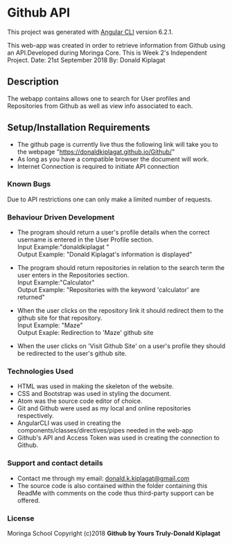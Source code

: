# Github API

This project was generated with [Angular CLI](https://github.com/angular/angular-cli) version 6.2.1.

This web-app was created in order to retrieve information from Github using an API.Developed during Moringa Core. This is Week 2's Independent Project.
Date: 21st September 2018
By: Donald Kiplagat

## Description
The webapp contains allows one to search for User profiles and Repositories from Github as well as view info associated to each.
## Setup/Installation Requirements
* The github page is currently live thus the following link will take you to the webpage "https://donaldkiplagat.github.io/Github/"
* As long as you have a compatible browser the document will work.
* Internet Connection is required to initiate API connection

### Known Bugs
Due to API restrictions one can only make a limited number of requests.


### Behaviour Driven Development
* The program should return a user's profile details when the correct username is entered in the User Profile section.<br> 
Input Example:"donaldkiplagat "<br>
Output Example: "Donald Kiplagat's information is displayed"

* The program should return repositories in relation to the search term the user enters in the Repositories section.<br>
Input Example:"Calculator"<br>
Output Example: "Repositories with the keyword 'calculator' are returned" <br>

* When the user clicks on the repository link it should redirect them to the github site for that repository.<br>
Input Example: "Maze"<br>
Output Exaple: Redirection to 'Maze' github site

* When the user clicks on 'Visit Github Site' on a user's profile they should be redirected to the user's github site.


### Technologies Used
* HTML was used in making the skeleton of the website.
* CSS and Bootstrap was used in styling the document.
* Atom was the source code editor of choice.
* Git and Github were used as my local and online repositories respectively.
* AngularCLI was used in creating the components/classes/directives/pipes needed in the web-app
* Github's API and Access Token was used in creating the connection to Github.


### Support and contact details
* Contact me through my email: donald.k.kiplagat@gmail.com
* The source code is also contained within the folder containing this ReadMe with comments on the code thus third-party support can be offered.

### License
Moringa School
Copyright (c)2018 **Github by Yours Truly-Donald Kiplagat**
  
